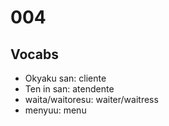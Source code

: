 # 004

## Vocabs

- Okyaku san: cliente
- Ten in san: atendente
- waita/waitoresu: waiter/waitress
- menyuu: menu
